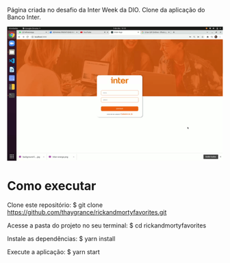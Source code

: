 Página criada no desafio da Inter Week da DIO.
Clone da aplicação do Banco Inter.

<img src="./src/assets/images/Hnet.com-image.gif"/>

# Como executar
Clone este repositório:
$ git clone https://github.com/thaygrance/rickandmortyfavorites.git

Acesse a pasta do projeto no seu terminal:
$ cd rickandmortyfavorites

Instale as dependências:
$ yarn install

Execute a aplicação:
$ yarn start
